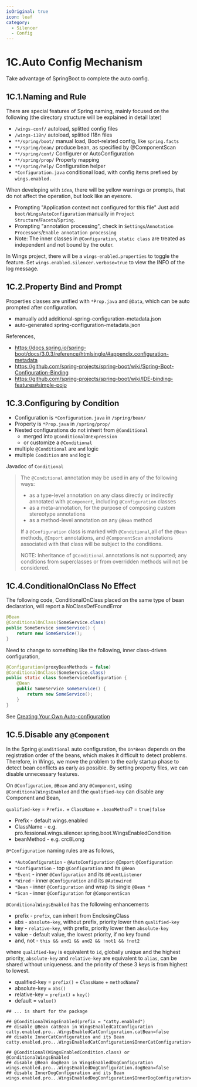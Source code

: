 ```yaml
---
isOriginal: true
icon: leaf
category:
  - Silencer
  - Config
---
```


# 1C.Auto Config Mechanism

Take advantage of SpringBoot to complete the auto config.

## 1C.1.Naming and Rule

There are special features of Spring naming, mainly focused on the following
(the directory structure will be explained in detail later)

* `/wings-conf/` autoload, splitted config files
* `/wings-i18n/` autoload, splitted I18n files
* `**/spring/boot/` manual load, Boot-related config, like `spring.facts`
* `**/spring/bean/` produce bean, as specified by @ComponentScan
* `**/spring/conf/` Configurer or AutoConfiguration
* `**/spring/prop/` Property mapping
* `**/spring/help/` Configuration helper
* `*Configuration.java` conditional load, with config items prefixed by `wings.enabled.`

When developing with `idea`, there will be yellow warnings or prompts,
that do not affect the operation, but look like an eyesore.

* Prompting "Application context not configured for this file"
  Just add `boot/WingsAutoConfiguration` manually in `Project Structure`/`Facets`/`Spring`.
* Prompting "annotation processing", check in `Settings`/`Annotation Processors`/`Enable annotation processing`
* Note: The inner classes in `@Configuration`, `static class` are treated as independent and not bound by the outer.

In Wings project, there will be a `wings-enabled.properties` to toggle the feature.
Set `wings.enabled.silencer.verbose=true` to view the INFO of the log message.

## 1C.2.Property Bind and Prompt

Properties classes are unified with `*Prop.java` and `@Data`, which can be auto prompted after configuration.

* manually add additional-spring-configuration-metadata.json
* auto-generated spring-configuration-metadata.json

References,

* <https://docs.spring.io/spring-boot/docs/3.0.3/reference/htmlsingle/#appendix.configuration-metadata>
* <https://github.com/spring-projects/spring-boot/wiki/Spring-Boot-Configuration-Binding>
* <https://github.com/spring-projects/spring-boot/wiki/IDE-binding-features#simple-pojo>

## 1C.3.Configuring by Condition

* Configuration is `*Configuration.java` in `/spring/bean/`
* Property is `*Prop.java` in `/spring/prop/`
* Nested configurations do not inherit from `@Conditional`
  - merged into `@ConditionalOnExpression`
  - or customize a `@Conditional`
* multiple `@Conditional` are `and` logic
* multiple `Condition` are `and` logic

Javadoc of `Conditional`

> The `@Conditional` annotation may be used in any of the following ways:
>
> * as a type-level annotation on any class directly or
>   indirectly annotated with `@Component`, including
>   `@Configuration` classes
> * as a meta-annotation, for the purpose of composing
>   custom stereotype annotations
> * as a method-level annotation on any `@Bean` method
>
> If a `@Configuration` class is marked with `@Conditional`,all of the
> `@Bean` methods, `@Import` annotations, and `@ComponentScan` annotations
> associated with that class will be subject to the conditions.
>
> NOTE: Inheritance of `@Conditional` annotations is not supported;
> any conditions from superclasses or from overridden methods will not be considered.

## 1C.4.ConditionalOnClass No Effect

The following code, ConditionalOnClass placed on the same type of bean declaration,
will report a NoClassDefFoundError

```java
@Bean
@ConditionalOnClass(SomeService.class)
public SomeService someService() {
    return new SomeService();
}
```

Need to change to something like the following, inner class-driven configuration,

```java
@Configuration(proxyBeanMethods = false)
@ConditionalOnClass(SomeService.class)
public static class SomeServiceConfiguration {
    @Bean
    public SomeService someService() {
        return new SomeService();
    }
}
```

See [Creating Your Own Auto-configuration](https://docs.spring.io/spring-boot/docs/3.0.3/reference/htmlsingle/#features.developing-auto-configuration)

## 1C.5.Disable any `@Component`

In the Spring `@Conditional` auto configuration, the `On*Bean` depends on the registration order
of the beans, which makes it difficult to detect problems. Therefore, in Wings, we move the problem
to the early startup phase to detect bean conflicts as early as possible.
By setting property files, we can disable unnecessary features.

On `@Configuration`, `@Bean` and any `@Component`, using `@ConditionalWingsEnabled`
and the `qualified-key` can disable any Component and Bean,

`qualified-key` = `Prefix.` + `ClassName` + `.beanMethod`? = `true|false`

* Prefix - default wings.enabled
* ClassName - e.g. pro.fessional.wings.silencer.spring.boot.WingsEnabledCondition
* beanMethod - e.g. crc8Long

`@*Configuration` naming rules are as follows,

* `*AutoConfiguration` - `@AutoConfiguration` `@Import` `@Configuration`
* `*Configuration` - top `@Configuration` and its `@Bean`
* `*Event` - inner `@Configuration` and its `@EventListener`
* `*Wired` - inner `@Configuration` and its `@Autowired`
* `*Bean` - inner `@Configuration` and wrap its single `@Bean *`
* `*Scan` - inner `@Configuration` for `@ComponentScan`

`@ConditionalWingsEnabled` has the following enhancements

* prefix - `prefix`, can inherit from EnclosingClass
* abs - `absolute-key`, without prefix, priority lower then `qualified-key`
* key - `relative-key`, with prefix, priority lower then `absolute-key`
* value - default value, the lowest priority, if no key found
* and, not - `this && and1 && and2 && !not1 && !not2`

where `qualified-key` is equivalent to `id`, globally unique and the highest priority,
`absolute-key` and `relative-key` are equivalent to `alias`, can be shared without uniqueness.
and the priority of these 3 keys is from highest to lowest.

* qualified-key = `prefix()` + `ClassName` + `methodName`?
* absolute-key = `abs()`
* relative-key = `prefix()` + `key()`
* default = `value()`

```properties
## ... is short for the package

## @ConditionalWingsEnabled(prefix = "catty.enabled")
## disable @Bean catBean in WingsEnabledCatConfiguration
catty.enabled.pro...WingsEnabledCatConfiguration.catBean=false
## disable InnerCatConfiguration and its Bean
catty.enabled.pro...WingsEnabledCatConfiguration$InnerCatConfiguration=false

## @Conditional(WingsEnabledCondition.class) or @ConditionalWingsEnabled
## disable @Bean dogBean in WingsEnabledDogConfiguration
wings.enabled.pro...WingsEnabledDogConfiguration.dogBean=false
## disable InnerDogConfiguration and its Bean
wings.enabled.pro...WingsEnabledDogConfiguration$InnerDogConfiguration=false
```
